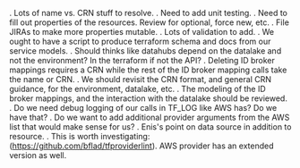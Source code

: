 . Lots of name vs. CRN stuff to resolve. 
. Need to add unit testing.
. Need to fill out properties of the resources. Review for optional, force new, etc.
. File JIRAs to make more properties mutable.
. Lots of validation to add.
. We ought to have a script to produce terraform schema and docs from our service models.
. Should thinks like datahubs depend on the datalake and not the environment? In the terraform if not the API?
. Deleting ID broker mappings requires a CRN while the rest of the ID broker mapping calls take the name or CRN.
. We should revisit the CRN format, and general CRN guidance, for the environment, datalake, etc.
. The modeling of the ID broker mappings, and the interaction with the datalake should be reviewed. 
. Do we need debug logging of our calls in TF_LOG like AWS has? Do we have that?
. Do we want to add additional provider arguments from the AWS list that would make sense for us?
. Enis's point on data source in addition to resource.
. This is worth investigating: (https://github.com/bflad/tfproviderlint). AWS provider has an extended version as well.